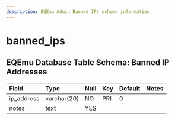 ```yaml
---
description: EQEmu Admin Banned IPs schema information.
---
```


# banned\_ips

## EQEmu Database Table Schema: Banned IP Addresses

| **Field** | **Type** | **Null** | **Key** | **Default** | **Notes** |
| :--- | :--- | :--- | :--- | :--- | :--- |
| ip\_address | varchar\(20\) | NO | PRI | 0 |  |
| notes | text | YES |  |  |  |

